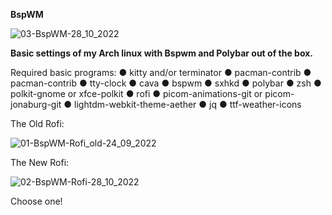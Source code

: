**BspWM**

![03-BspWM-28_10_2022](https://user-images.githubusercontent.com/13444013/198607374-488a57ee-e00c-42ce-a5f7-fcdc589ca011.png)

**Basic settings of my Arch linux with Bspwm and Polybar out of the box.**

Required basic programs:
● kitty and/or terminator
● pacman-contrib
● pacman-contrib
● tty-clock
● cava
● bspwm
● sxhkd
● polybar
● zsh
● polkit-gnome or xfce-polkit
● rofi
● picom-animations-git or picom-jonaburg-git
● lightdm-webkit-theme-aether
● jq
● ttf-weather-icons 

The Old Rofi:

![01-BspWM-Rofi_old-24_09_2022](https://user-images.githubusercontent.com/13444013/198607770-6eb3ac65-e095-4008-bff8-255ac31739d5.png)

The New Rofi:

![02-BspWM-Rofi-28_10_2022](https://user-images.githubusercontent.com/13444013/198608256-0cf73704-00d0-445c-9c26-9c34d7fbf9a3.png)
 
Choose one!
